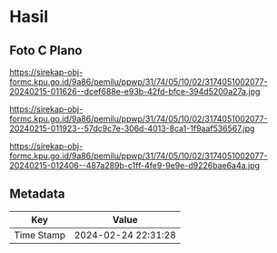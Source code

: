 # Hasil

## Foto C Plano

https://sirekap-obj-formc.kpu.go.id/9a86/pemilu/ppwp/31/74/05/10/02/3174051002077-20240215-011626--dcef688e-e93b-42fd-bfce-394d5200a27a.jpg

https://sirekap-obj-formc.kpu.go.id/9a86/pemilu/ppwp/31/74/05/10/02/3174051002077-20240215-011923--57dc9c7e-306d-4013-8ca1-1f9aaf536567.jpg

https://sirekap-obj-formc.kpu.go.id/9a86/pemilu/ppwp/31/74/05/10/02/3174051002077-20240215-012406--487a289b-c1ff-4fe9-9e9e-d9226bae6a4a.jpg


## Metadata

| Key        | Value               |
| ---------- | ------------------- |
| Time Stamp | 2024-02-24 22:31:28 |



